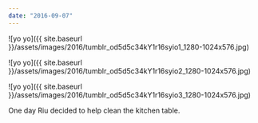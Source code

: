 ```yaml
---
date: "2016-09-07"
---
```


![yo yo]({{ site.baseurl }}/assets/images/2016/tumblr_od5d5c34kY1r16syio1_1280-1024x576.jpg)

![yo yo]({{ site.baseurl }}/assets/images/2016/tumblr_od5d5c34kY1r16syio2_1280-1024x576.jpg)

![yo yo]({{ site.baseurl }}/assets/images/2016/tumblr_od5d5c34kY1r16syio3_1280-1024x576.jpg)

One day Riu decided to help clean the kitchen table.
